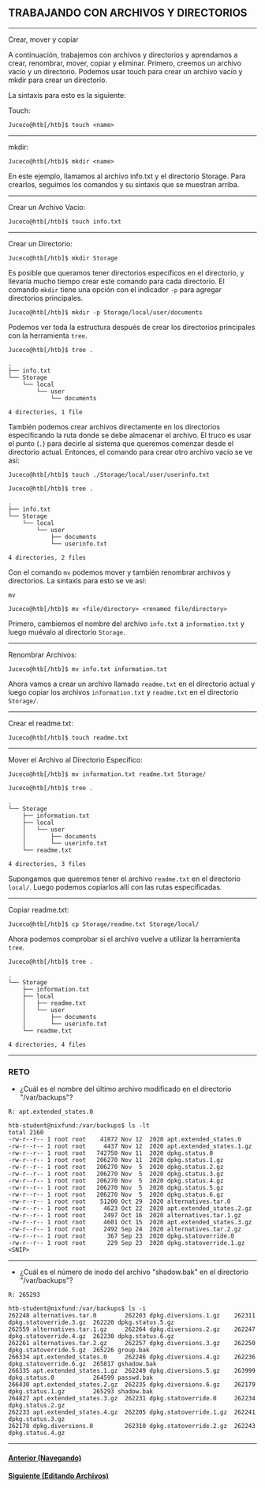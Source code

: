 ## TRABAJANDO CON ARCHIVOS Y DIRECTORIOS
___
Crear, mover y copiar

A continuación, trabajemos con archivos y directorios y aprendamos a crear, renombrar, mover, copiar y eliminar. Primero, creemos un archivo vacío y un directorio. Podemos usar touch para crear un archivo vacío y mkdir para crear un directorio.

La sintaxis para esto es la siguiente:

Touch:
~~~
Juceco@htb[/htb]$ touch <name>
~~~
___
mkdir:
~~~
Juceco@htb[/htb]$ mkdir <name>
~~~

En este ejemplo, llamamos al archivo info.txt y el directorio Storage. Para crearlos, seguimos los comandos y su sintaxis que se muestran arriba.
___
Crear un Archivo Vacio:
~~~
Juceco@htb[/htb]$ touch info.txt
~~~
___
Crear un Directorio:
~~~
Juceco@htb[/htb]$ mkdir Storage
~~~

Es posible que queramos tener directorios específicos en el directorio, y llevaría mucho tiempo crear este comando para cada directorio. El comando `mkdir` tiene una opción con el indicador `-p` para agregar directorios principales.

~~~
Juceco@htb[/htb]$ mkdir -p Storage/local/user/documents
~~~

Podemos ver toda la estructura después de crear los directorios principales con la herramienta `tree`.

~~~
Juceco@htb[/htb]$ tree .

.
├── info.txt
└── Storage
    └── local
        └── user
            └── documents

4 directories, 1 file
~~~

También podemos crear archivos directamente en los directorios especificando la ruta donde se debe almacenar el archivo. El truco es usar el punto (`.`) para decirle al sistema que queremos comenzar desde el directorio actual. Entonces, el comando para crear otro archivo vacío se ve así:

~~~
Juceco@htb[/htb]$ touch ./Storage/local/user/userinfo.txt
~~~

~~~
Juceco@htb[/htb]$ tree .

.
├── info.txt
└── Storage
    └── local
        └── user
            ├── documents
            └── userinfo.txt

4 directories, 2 files
~~~

Con el comando `mv` podemos mover y también renombrar archivos y directorios. La sintaxis para esto se ve así:

`mv`
~~~
Juceco@htb[/htb]$ mv <file/directory> <renamed file/directory>
~~~

Primero, cambiemos el nombre del archivo `info.txt` a `information.txt` y luego muévalo al directorio `Storage`.
___
Renombrar Archivos:
~~~
Juceco@htb[/htb]$ mv info.txt information.txt
~~~

Ahora vamos a crear un archivo llamado `readme.txt` en el directorio actual y luego copiar los archivos `information.txt` y `readme.txt` en el directorio `Storage/`.
___
Crear el readme.txt:
~~~
Juceco@htb[/htb]$ touch readme.txt 
~~~
___
Mover el Archivo al Directorio Especifico:
~~~
Juceco@htb[/htb]$ mv information.txt readme.txt Storage/
~~~

~~~
Juceco@htb[/htb]$ tree .

.
└── Storage
    ├── information.txt
    ├── local
    │   └── user
    │       ├── documents
    │       └── userinfo.txt
    └── readme.txt

4 directories, 3 files
~~~

Supongamos que queremos tener el archivo `readme.txt` en el directorio `local/`. Luego podemos copiarlos allí con las rutas especificadas.
___
Copiar readme.txt:
~~~
Juceco@htb[/htb]$ cp Storage/readme.txt Storage/local/
~~~

Ahora podemos comprobar si el archivo vuelve a utilizar la herramienta `tree`.

~~~
Juceco@htb[/htb]$ tree .

.
└── Storage
    ├── information.txt
    ├── local
    │   ├── readme.txt
    │   └── user
    │       ├── documents
    │       └── userinfo.txt
    └── readme.txt

4 directories, 4 files
~~~
___
### RETO

+ ¿Cuál es el nombre del último archivo modificado en el directorio "/var/backups"?

`R: apt.extended_states.0`

~~~
htb-student@nixfund:/var/backups$ ls -lt
total 2160
-rw-r--r-- 1 root root    41872 Nov 12  2020 apt.extended_states.0
-rw-r--r-- 1 root root     4437 Nov 12  2020 apt.extended_states.1.gz
-rw-r--r-- 1 root root   742750 Nov 11  2020 dpkg.status.0
-rw-r--r-- 1 root root   206270 Nov 11  2020 dpkg.status.1.gz
-rw-r--r-- 1 root root   206270 Nov  5  2020 dpkg.status.2.gz
-rw-r--r-- 1 root root   206270 Nov  5  2020 dpkg.status.3.gz
-rw-r--r-- 1 root root   206270 Nov  5  2020 dpkg.status.4.gz
-rw-r--r-- 1 root root   206270 Nov  5  2020 dpkg.status.5.gz
-rw-r--r-- 1 root root   206270 Nov  5  2020 dpkg.status.6.gz
-rw-r--r-- 1 root root    51200 Oct 29  2020 alternatives.tar.0
-rw-r--r-- 1 root root     4623 Oct 22  2020 apt.extended_states.2.gz
-rw-r--r-- 1 root root     2497 Oct 16  2020 alternatives.tar.1.gz
-rw-r--r-- 1 root root     4601 Oct 15  2020 apt.extended_states.3.gz
-rw-r--r-- 1 root root     2492 Sep 24  2020 alternatives.tar.2.gz
-rw-r--r-- 1 root root      367 Sep 23  2020 dpkg.statoverride.0
-rw-r--r-- 1 root root      229 Sep 23  2020 dpkg.statoverride.1.gz
<SNIP>
~~~

___
+ ¿Cuál es el número de inodo del archivo "shadow.bak" en el directorio "/var/backups"?

`R: 265293`

~~~
htb-student@nixfund:/var/backups$ ls -i
262248 alternatives.tar.0        262203 dpkg.diversions.1.gz    262311 dpkg.statoverride.3.gz  262220 dpkg.status.5.gz
262559 alternatives.tar.1.gz     262264 dpkg.diversions.2.gz    262247 dpkg.statoverride.4.gz  262230 dpkg.status.6.gz
262261 alternatives.tar.2.gz     262257 dpkg.diversions.3.gz    262250 dpkg.statoverride.5.gz  265226 group.bak
266334 apt.extended_states.0     262246 dpkg.diversions.4.gz    262236 dpkg.statoverride.6.gz  265817 gshadow.bak
266335 apt.extended_states.1.gz  262249 dpkg.diversions.5.gz    263999 dpkg.status.0           264599 passwd.bak
266430 apt.extended_states.2.gz  262235 dpkg.diversions.6.gz    262179 dpkg.status.1.gz        265293 shadow.bak
264827 apt.extended_states.3.gz  262231 dpkg.statoverride.0     262234 dpkg.status.2.gz
262233 apt.extended_states.4.gz  262205 dpkg.statoverride.1.gz  262241 dpkg.status.3.gz
262178 dpkg.diversions.0         262310 dpkg.statoverride.2.gz  262243 dpkg.status.4.gz
~~~
___
#### [Anterior (Navegando)]()
#### [Siguiente (Editando Archivos)]()